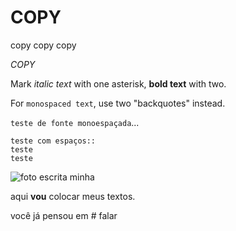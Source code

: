 # COPY
copy copy copy

*COPY*

Mark *italic text* with one asterisk, **bold text** with two.

For ``monospaced text``, use two "backquotes" instead.

``teste de fonte monoespaçada``...

    teste com espaços::
    teste
    teste


![foto escrita minha](https://miro.medium.com/max/700/1*hVR5oeGoDfPlQw4mjfP3gA.jpeg)

aqui **vou** colocar meus textos.

você já pensou em # falar

